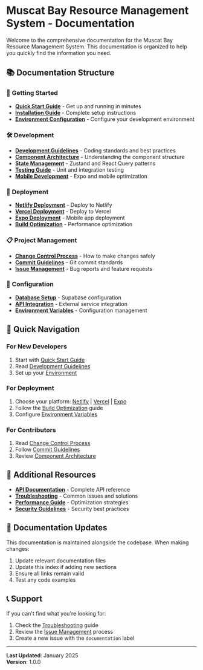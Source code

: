 # Muscat Bay Resource Management System - Documentation

Welcome to the comprehensive documentation for the Muscat Bay Resource Management System. This documentation is organized to help you quickly find the information you need.

## 📚 **Documentation Structure**

### 🚀 **Getting Started**
- **[Quick Start Guide](guides/quick-start.md)** - Get up and running in minutes
- **[Installation Guide](guides/installation.md)** - Complete setup instructions
- **[Environment Configuration](guides/environment-setup.md)** - Configure your development environment

### 🛠️ **Development**
- **[Development Guidelines](development/guidelines.md)** - Coding standards and best practices
- **[Component Architecture](development/component-architecture.md)** - Understanding the component structure
- **[State Management](development/state-management.md)** - Zustand and React Query patterns
- **[Testing Guide](development/testing.md)** - Unit and integration testing
- **[Mobile Development](development/mobile-development.md)** - Expo and mobile optimization

### 🚀 **Deployment**
- **[Netlify Deployment](deployment/netlify.md)** - Deploy to Netlify
- **[Vercel Deployment](deployment/vercel.md)** - Deploy to Vercel
- **[Expo Deployment](deployment/expo.md)** - Mobile app deployment
- **[Build Optimization](deployment/build-optimization.md)** - Performance optimization

### 📋 **Project Management**
- **[Change Control Process](development/change-control.md)** - How to make changes safely
- **[Commit Guidelines](development/commit-guidelines.md)** - Git commit standards
- **[Issue Management](development/issue-management.md)** - Bug reports and feature requests

### 🔧 **Configuration**
- **[Database Setup](guides/database-setup.md)** - Supabase configuration
- **[API Integration](guides/api-integration.md)** - External service integration
- **[Environment Variables](guides/environment-variables.md)** - Configuration management

## 🎯 **Quick Navigation**

### **For New Developers**
1. Start with [Quick Start Guide](guides/quick-start.md)
2. Read [Development Guidelines](development/guidelines.md)
3. Set up your [Environment](guides/environment-setup.md)

### **For Deployment**
1. Choose your platform: [Netlify](deployment/netlify.md) | [Vercel](deployment/vercel.md) | [Expo](deployment/expo.md)
2. Follow the [Build Optimization](deployment/build-optimization.md) guide
3. Configure [Environment Variables](guides/environment-variables.md)

### **For Contributors**
1. Read [Change Control Process](development/change-control.md)
2. Follow [Commit Guidelines](development/commit-guidelines.md)
3. Review [Component Architecture](development/component-architecture.md)

## 📖 **Additional Resources**

- **[API Documentation](guides/api-documentation.md)** - Complete API reference
- **[Troubleshooting](guides/troubleshooting.md)** - Common issues and solutions
- **[Performance Guide](development/performance.md)** - Optimization strategies
- **[Security Guidelines](development/security.md)** - Security best practices

## 🔄 **Documentation Updates**

This documentation is maintained alongside the codebase. When making changes:

1. Update relevant documentation files
2. Update this index if adding new sections
3. Ensure all links remain valid
4. Test any code examples

## 📞 **Support**

If you can't find what you're looking for:

1. Check the [Troubleshooting](guides/troubleshooting.md) guide
2. Review the [Issue Management](development/issue-management.md) process
3. Create a new issue with the `documentation` label

---

**Last Updated**: January 2025  
**Version**: 1.0.0 
